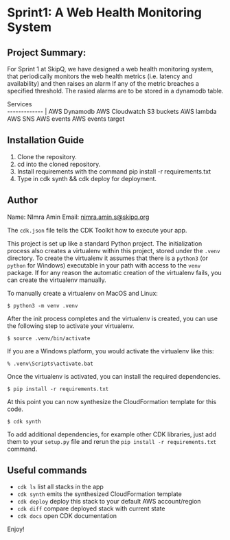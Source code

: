 
# Sprint1: A Web Health Monitoring System

## Project Summary:
For Sprint 1 at SkipQ, we have designed a web health monitoring system, that periodically monitors the web health metrics (i.e. latency and availability) and then raises an alarm If any of the metric breaches a specified threshold. The rasied alarms are to be stored in a dynamodb table.

Services  
------------- |
AWS Dynamodb
AWS Cloudwatch
S3 buckets
AWS lambda
AWS SNS
AWS events
AWS events target

## Installation Guide
1. Clone the repository.
2. cd into the cloned repository.
3. Install requirements with the command pip install -r requirements.txt
4. Type in cdk synth && cdk deploy for deployment.

## Author
Name: NImra Amin
Email: nimra.amin.s@skipq.org

The `cdk.json` file tells the CDK Toolkit how to execute your app.

This project is set up like a standard Python project.  The initialization
process also creates a virtualenv within this project, stored under the `.venv`
directory.  To create the virtualenv it assumes that there is a `python3`
(or `python` for Windows) executable in your path with access to the `venv`
package. If for any reason the automatic creation of the virtualenv fails,
you can create the virtualenv manually.

To manually create a virtualenv on MacOS and Linux:

```
$ python3 -m venv .venv
```

After the init process completes and the virtualenv is created, you can use the following
step to activate your virtualenv.

```
$ source .venv/bin/activate
```

If you are a Windows platform, you would activate the virtualenv like this:

```
% .venv\Scripts\activate.bat
```

Once the virtualenv is activated, you can install the required dependencies.

```
$ pip install -r requirements.txt
```

At this point you can now synthesize the CloudFormation template for this code.

```
$ cdk synth
```

To add additional dependencies, for example other CDK libraries, just add
them to your `setup.py` file and rerun the `pip install -r requirements.txt`
command.

## Useful commands

 * `cdk ls`          list all stacks in the app
 * `cdk synth`       emits the synthesized CloudFormation template
 * `cdk deploy`      deploy this stack to your default AWS account/region
 * `cdk diff`        compare deployed stack with current state
 * `cdk docs`        open CDK documentation

Enjoy!
